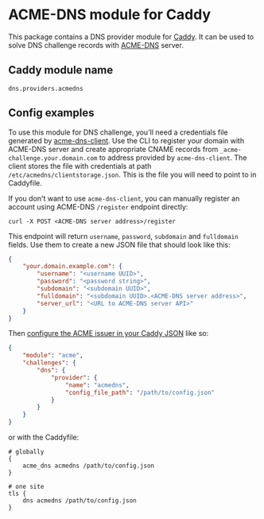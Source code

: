 ACME-DNS module for Caddy
===========================

This package contains a DNS provider module for [Caddy](https://github.com/caddyserver/caddy). It can be used to solve DNS challenge records with [ACME-DNS](https://github.com/joohoi/acme-dns) server.

## Caddy module name

```
dns.providers.acmedns
```

## Config examples

To use this module for DNS challenge, you'll need a credentials file generated by [acme-dns-client](https://github.com/acme-dns/acme-dns-client). Use the CLI to register your domain with ACME-DNS server and create appropriate CNAME records from `_acme-challenge.your.domain.com` to address provided by `acme-dns-client`. The client stores the file with credentials at path `/etc/acmedns/clientstorage.json`. This is the file you will need to point to in Caddyfile.

If you don't want to use `acme-dns-client`, you can manually register an account using ACME-DNS `/register` endpoint directly:

`curl -X POST <ACME-DNS server address>/register`

This endpoint will return `username`, `password`, `subdomain` and `fulldomain` fields. Use them to create a new JSON file that should look like this:
```json
{
	"your.domain.example.com": {
		"username": "<username UUID>",
		"password": "<password string>",
		"subdomain": "<subdomain UUID>",
		"fulldomain": "<subdomain UUID>.<ACME-DNS server address>",
		"server_url": "<URL to ACME-DNS server API>"
	}
}
```

Then [configure the ACME issuer in your Caddy JSON](https://caddyserver.com/docs/json/apps/tls/automation/policies/issuer/acme/) like so:

```json
{
	"module": "acme",
	"challenges": {
		"dns": {
			"provider": {
				"name": "acmedns",
				"config_file_path": "/path/to/config.json"
			}
		}
	}
}
```

or with the Caddyfile:

```
# globally
{
	acme_dns acmedns /path/to/config.json
}
```

```
# one site
tls {
	dns acmedns /path/to/config.json
}
```
